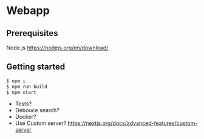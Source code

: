 # Webapp

## Prerequisites

Node.js https://nodejs.org/en/download/

## Getting started

```bash
$ npm i
$ npm run build
$ npm start
```

- Tests?
- Debouce search?
- Docker?
- Use Custom server?
    https://nextjs.org/docs/advanced-features/custom-server
